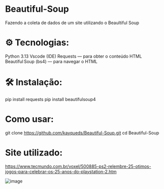 # Beautiful-Soup
Fazendo a coleta de dados de um site utilizando o Beaultiful Soup

# ⚙ Tecnologias:
Python 3.13
Vscode (IDE)
Requests — para obter o conteúdo HTML
Beautiful Soup (bs4) — para navegar o HTML

# 🛠 Instalação: 
pip install requests
pip install beautifulsoup4

# Como usar:
git clone https://github.com/kayqueds/Beautiful-Soup.git
cd Beautiful-Soup

# Site utilizado:
https://www.tecmundo.com.br/voxel/500885-ps2-relembre-25-otimos-jogos-para-celebrar-os-25-anos-do-playstation-2.htm

![image](https://github.com/user-attachments/assets/7278d598-5941-4a6a-8b13-0cc0e224dadc)

